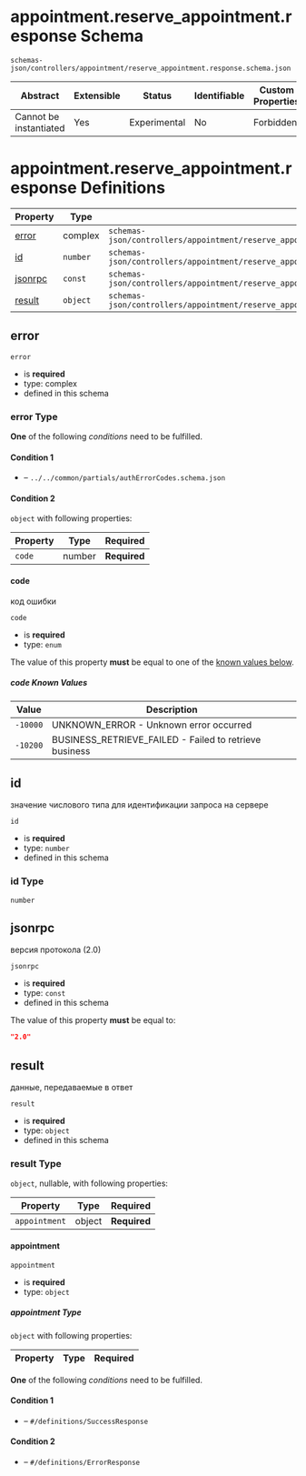 # appointment.reserve_appointment.response Schema

```
schemas-json/controllers/appointment/reserve_appointment.response.schema.json
```

| Abstract               | Extensible | Status       | Identifiable | Custom Properties | Additional Properties | Defined In                                                                                                   |
| ---------------------- | ---------- | ------------ | ------------ | ----------------- | --------------------- | ------------------------------------------------------------------------------------------------------------ |
| Cannot be instantiated | Yes        | Experimental | No           | Forbidden         | Permitted             | [controllers/appointment/reserve_appointment.response.schema.json](reserve_appointment.response.schema.json) |

# appointment.reserve_appointment.response Definitions

| Property            | Type     | Group                                                                                                        |
| ------------------- | -------- | ------------------------------------------------------------------------------------------------------------ |
| [error](#error)     | complex  | `schemas-json/controllers/appointment/reserve_appointment.response.schema.json#/definitions/ErrorCodes`      |
| [id](#id)           | `number` | `schemas-json/controllers/appointment/reserve_appointment.response.schema.json#/definitions/SuccessResponse` |
| [jsonrpc](#jsonrpc) | `const`  | `schemas-json/controllers/appointment/reserve_appointment.response.schema.json#/definitions/SuccessResponse` |
| [result](#result)   | `object` | `schemas-json/controllers/appointment/reserve_appointment.response.schema.json#/definitions/SuccessResponse` |

## error

`error`

- is **required**
- type: complex
- defined in this schema

### error Type

**One** of the following _conditions_ need to be fulfilled.

#### Condition 1

- []() – `../../common/partials/authErrorCodes.schema.json`

#### Condition 2

`object` with following properties:

| Property | Type   | Required     |
| -------- | ------ | ------------ |
| `code`   | number | **Required** |

#### code

код ошибки

`code`

- is **required**
- type: `enum`

The value of this property **must** be equal to one of the [known values below](#-known-values).

##### code Known Values

| Value    | Description                                            |
| -------- | ------------------------------------------------------ |
| `-10000` | UNKNOWN_ERROR - Unknown error occurred                 |
| `-10200` | BUSINESS_RETRIEVE_FAILED - Failed to retrieve business |

## id

значение числового типа для идентификации запроса на сервере

`id`

- is **required**
- type: `number`
- defined in this schema

### id Type

`number`

## jsonrpc

версия протокола (2.0)

`jsonrpc`

- is **required**
- type: `const`
- defined in this schema

The value of this property **must** be equal to:

```json
"2.0"
```

## result

данные, передаваемые в ответ

`result`

- is **required**
- type: `object`
- defined in this schema

### result Type

`object`, nullable, with following properties:

| Property      | Type   | Required     |
| ------------- | ------ | ------------ |
| `appointment` | object | **Required** |

#### appointment

`appointment`

- is **required**
- type: `object`

##### appointment Type

`object` with following properties:

| Property | Type | Required |
| -------- | ---- | -------- |


**One** of the following _conditions_ need to be fulfilled.

#### Condition 1

- []() – `#/definitions/SuccessResponse`

#### Condition 2

- []() – `#/definitions/ErrorResponse`
